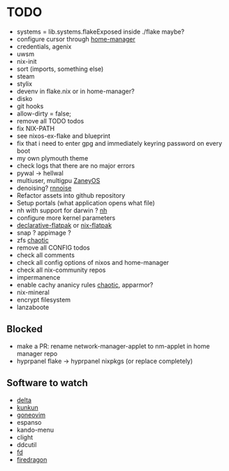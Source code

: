 # TODO

* systems = lib.systems.flakeExposed inside ./flake maybe?
* configure cursor through [home-manager](https://home-manager-options.extranix.com/?query=programs.vscode&release=master)
* credentials, agenix
* uwsm
* nix-init
* sort (imports, something else)
* steam
* stylix
* devenv in flake.nix or in home-manager?
* disko
* git hooks
* allow-dirty = false;
* remove all TODO todos
* fix NIX-PATH
* see nixos-ex-flake and blueprint
* fix that i need to enter gpg and immediately keyring password on every boot
* my own plymouth theme
* check logs that there are no major errors
* pywal -> hellwal
* multiuser, multigpu [ZaneyOS](https://gitlab.com/Zaney/zaneyos)
* denoising? [rnnoise](https://github.com/fufexan/dotfiles/blob/17939d902a780a6db459312baa40940ff2a9c149/home/programs/media/rnnoise.nix#L1C1-L41C2)
* Refactor assets into github repository
* Setup portals (what application opens what file)
* nh with support for darwin ? [nh](https://github.com/ToyVo/nh)
* configure more kernel parameters
* [declarative-flatpak](https://github.com/GermanBread/declarative-flatpak) or [nix-flatpak](https://github.com/gmodena/nix-flatpak)
* snap ? appimage ?
* zfs [chaotic](https://www.nyx.chaotic.cx)
* remove all CONFIG todos
* check all comments
* check all config options of nixos and home-manager
* check all nix-community repos
* impermanence
* enable cachy ananicy rules [chaotic](https://www.nyx.chaotic.cx/), apparmor?
* nix-mineral
* encrypt filesystem
* lanzaboote

## Blocked

* make a PR: rename network-manager-applet to nm-applet in home manager repo
* hyprpanel flake -> hyprpanel nixpkgs (or replace completely)

## Software to watch

* [delta](https://github.com/dandavison/delta)
* [kunkun](https://github.com/kunkunsh/kunkun)
* [goneovim](https://github.com/akiyosi/goneovim)
* espanso
* kando-menu
* clight
* ddcutil
* [fd](https://github.com/sharkdp/fd)
* [firedragon](https://firedragon.garudalinux.org)
